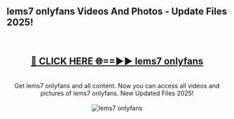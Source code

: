 <h2>lems7 onlyfans Videos And Photos - Update Files 2025!</h2>
<br>
<div align="center">
<h2><a href="https://linkcuts.com/hfmhzwbr" rel="nofollow">🔴 CLICK HERE 🌐==►► lems7 onlyfans</a></h2>
<br>
Get lems7 onlyfans and all content. Now you can access all videos and pictures of lems7 onlyfans. New Updated Files 2025!
<br>
<br>
<a href="https://linkcuts.com/hfmhzwbr" rel="nofollow" data-target="animated-image.originalLink"><img src="https://i.ibb.co.com/WyWwxjT/player-gif2.gif" alt="lems7 onlyfans" style="max-width: 100%; display: inline-block;" data-target="animated-image.originalImage"></a>
</div>
<br>